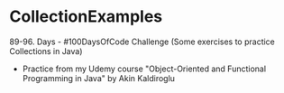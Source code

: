 # CollectionExamples
89-96. Days - #100DaysOfCode Challenge (Some exercises to practice Collections in Java)

* Practice from my Udemy course "Object-Oriented and Functional Programming in Java" by Akin Kaldiroglu

